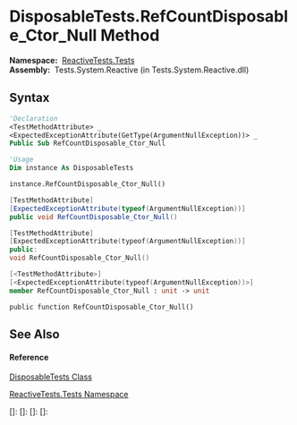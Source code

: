 # DisposableTests.RefCountDisposable\_Ctor\_Null Method

**Namespace:**  [ReactiveTests.Tests](ReactiveTests.Tests\ReactiveTests.Tests.md)  
**Assembly:**  Tests.System.Reactive (in Tests.System.Reactive.dll)

## Syntax

```vb
'Declaration
<TestMethodAttribute> _
<ExpectedExceptionAttribute(GetType(ArgumentNullException))> _
Public Sub RefCountDisposable_Ctor_Null
```

```vb
'Usage
Dim instance As DisposableTests

instance.RefCountDisposable_Ctor_Null()
```

```csharp
[TestMethodAttribute]
[ExpectedExceptionAttribute(typeof(ArgumentNullException))]
public void RefCountDisposable_Ctor_Null()
```

```c++
[TestMethodAttribute]
[ExpectedExceptionAttribute(typeof(ArgumentNullException))]
public:
void RefCountDisposable_Ctor_Null()
```

```fsharp
[<TestMethodAttribute>]
[<ExpectedExceptionAttribute(typeof(ArgumentNullException))>]
member RefCountDisposable_Ctor_Null : unit -> unit 
```

```jscript
public function RefCountDisposable_Ctor_Null()
```

## See Also

#### Reference

[DisposableTests Class](DisposableTests\DisposableTests.md)

[ReactiveTests.Tests Namespace](ReactiveTests.Tests\ReactiveTests.Tests.md)

[]: 
[]: 
[]: 
[]: 
